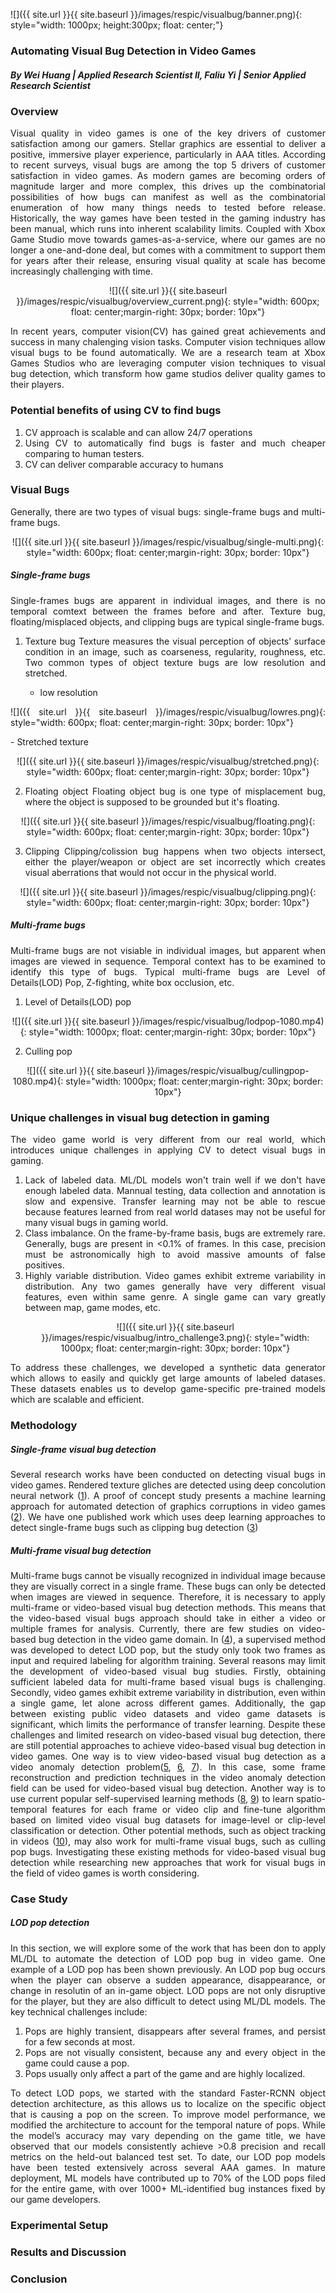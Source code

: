 ![]({{ site.url }}{{ site.baseurl }}/images/respic/visualbug/banner.png){: style="width: 1000px; height:300px; float: center;"}

### Automating Visual Bug Detection in Video Games
##### By Wei Huang | Applied Research Scientist II, Faliu Yi | Senior Applied Research Scientist


### Overview
<div style="text-align: justify">

Visual quality in video games is one of the key drivers of customer satisfaction among our gamers. Stellar graphics are essential to deliver a positive, immersive player experience, particularly in AAA titles. According to recent surveys, visual bugs are among the top 5 drivers of customer satisfaction in video games. As modern games are becoming orders of magnitude larger and more complex, this drives up the combinatorial possibilities of how bugs can manifest as well as the combinatorial enumeration of how many things needs to tested before release. Historically, the way games have been tested in the gaming industry has been manual, which runs into inherent scalability limits. Coupled with Xbox Game Studio move towards games-as-a-service, where our games are no longer a one-and-done deal, but comes with a commitment to support them for years after their release, ensuring visual quality at scale has become increasingly challenging with time. 

<p align="center">
![]({{ site.url }}{{ site.baseurl }}/images/respic/visualbug/overview_current.png){: style="width: 600px; float: center;margin-right: 30px; border: 10px"}
</p>

In recent years, computer vision(CV) has gained great achievements and success in many chalenging vision tasks. Computer vision techniques allow visual bugs to be found automatically. We are a research team at Xbox Games Studios who are leveraging computer vision techniques to visual bug detection, which transform how game studios deliver quality games to their players. 

### Potential benefits of using CV to find bugs

<ol>
<li>
 CV approach is scalable and can allow 24/7 operations
</li>
<li>
 Using CV to automatically find bugs is faster and much cheaper comparing to human testers.
</li>
<li>
 CV can deliver comparable accuracy to humans
</li>
</ol>

### Visual Bugs
Generally, there are two types of visual bugs: single-frame bugs and multi-frame bugs. 

<p align="center">
![]({{ site.url }}{{ site.baseurl }}/images/respic/visualbug/single-multi.png){: style="width: 600px; float: center;margin-right: 30px; border: 10px"}
</p>


##### Single-frame bugs
Single-frames bugs are apparent in individual images, and there is no temporal comtext between the frames before and after. Texture bug,  floating/misplaced objects, and clipping bugs are typical single-frame bugs. 

1. Texture bug
Texture measures the visual perception of objects’ surface condition in an image, such as coarseness, regularity, roughness, etc. Two common types of object texture bugs are low resolution and stretched. 

   - low resolution
   <p align="center">
![]({{ site.url }}{{ site.baseurl }}/images/respic/visualbug/lowres.png){: style="width: 600px; float: center;margin-right: 30px; border: 10px"}
</p>
   - Stretched texture
   <p align="center">
![]({{ site.url }}{{ site.baseurl }}/images/respic/visualbug/stretched.png){: style="width: 600px; float: center;margin-right: 30px; border: 10px"}
</p>


2. Floating object
Floating object bug is one type of misplacement bug, where the object is supposed to be grounded but it's floating.

<p align="center">
![]({{ site.url }}{{ site.baseurl }}/images/respic/visualbug/floating.png){: style="width: 600px; float: center;margin-right: 30px; border: 10px"}
</p>

3. Clipping
Clipping/colission bug happens when two objects intersect, either the player/weapon or object are set incorrectly which creates visual aberrations that would not occur in the physical world. 
<p align="center">
![]({{ site.url }}{{ site.baseurl }}/images/respic/visualbug/clipping.png){: style="width: 600px; float: center;margin-right: 30px; border: 10px"}
</p>

##### Multi-frame bugs

Multi-frame bugs are not visiable in individual images, but apparent when images are viewed in sequence. Temporal context has to be examined to identify this type of bugs. Typical multi-frame bugs are Level of Details(LOD) Pop, Z-fighting, white box occlusion, etc. 

1. Level of Details(LOD) pop

<p align="center">
![]({{ site.url }}{{ site.baseurl }}/images/respic/visualbug/lodpop-1080.mp4){: style="width: 1000px; float: center;margin-right: 30px; border: 10px"}
</p>

2. Culling pop

<p align="center">
![]({{ site.url }}{{ site.baseurl }}/images/respic/visualbug/cullingpop-1080.mp4){: style="width: 1000px; float: center;margin-right: 30px; border: 10px"}
</p>

### Unique challenges in visual bug detection in gaming
<div style="text-align: justify">

The video game world is very different from our real world, which introduces unique challenges in applying CV to detect visual bugs in gaming.

<ol>
<li>
 Lack of labeled data. ML/DL models won't train well if we don't have enough labeled data. Mannual testing, data collection and annotation is slow and expensive. Transfer learning may not be able to rescue because features learned from real world datases may not be useful for many visual bugs in gaming world. 
</li>
<li>
Class imbalance. On the frame-by-frame basis, bugs are extremely rare. Generally, bugs are present in <0.1% of frames. In this case, precision must be astronomically high to avoid massive amounts of false positives. 
</li>
<li>
Highly variable distribution. Video games exhibit extreme variability in distribution. Any two games generally have very different visual features, even within same genre. A single game can vary greatly between map, game modes, etc.

<p align="center">
![]({{ site.url }}{{ site.baseurl }}/images/respic/visualbug/intro_challenge3.png){: style="width: 1000px; float: center;margin-right: 30px; border: 10px"}
</p>

</li>
</ol>

To address these challenges, we developed a synthetic data generator which allows to easily and quickly get large amounts of labeled datases. These datasets enables us to develop game-specific pre-trained models which are scalable and efficient. 

</div>

### Methodology

##### Single-frame visual bug detection
Several research works have been conducted on detecting visual bugs in video games. Rendered texture gliches are detected using deep concolution neural network ([1](https://cdn.aaai.org/ojs/7409/7409-52-10702-1-2-20200921.pdf)). A proof of concept study presents a machine learning approach for
automated detection of graphics corruptions in video games ([2](https://arxiv.org/pdf/2011.15103.pdf)). We have one published work which uses deep learning approaches to detect single-frame bugs such as clipping bug detection ([3](https://arxiv.org/abs/2309.11077))

##### Multi-frame visual bug detection
Multi-frame bugs cannot be visually recognized in individual image because they are visually correct in a single frame. These bugs can only be detected when images are viewed in sequence. Therefore, it is necessary to apply multi-frame or video-based visual bug detection methods. This means that the video-based visual bugs approach should take in either a video or multiple frames for analysis. Currently, there are few studies on video-based bug detection in the video game domain. In ([4](https://arxiv.org/abs/2208.12674v1)), a supervised method was developed to detect LOD pop, but the study only took two frames as input and required labeling for algorithm training. Several reasons may limit the development of video-based visual bug studies. Firstly, obtaining sufficient labeled data for multi-frame based visual bugs is challenging. Secondly, video games exhibit extreme variability in distribution, even within a single game, let alone across different games. Additionally, the gap between existing public video datasets and video game datasets is significant, which limits the performance of transfer learning. Despite these challenges and limited research on video-based visual bug detection, there are still potential approaches to achieve video-based visual bug detection in video games. One way is to view video-based visual bug detection as a video anomaly detection problem([5](https://arxiv.org/abs/1712.09867), [6](https://www.sciencedirect.com/science/article/abs/pii/S0262885620302109 ), [7](https://arxiv.org/abs/2009.14146)). In this case, some frame reconstruction and prediction techniques in the video anomaly detection field can be used for video-based visual bug detection. Another way is to use current popular self-supervised learning methods ([8](https://arxiv.org/pdf/2206.08356.pdf), [9](https://arxiv.org/abs/2207.00419)) to learn spatio-temporal features for each frame or video clip and fine-tune algorithm based on limited video visual bug datasets for image-level or clip-level classification or detection. Other potential methods, such as object tracking in videos ([10](https://arxiv.org/abs/2304.11968)), may also work for multi-frame visual bugs, such as culling pop bugs. Investigating these existing methods for video-based visual bug detection while researching new approaches that work for visual bugs in the field of video games is worth considering. 


### Case Study

##### LOD pop detection
In this section, we will explore some of the work that has been don to apply ML/DL to automate the detection of LOD pop bug in video game. One example of a LOD pop has been shown previously. An LOD pop bug occurs when the player can observe a sudden appearance, disappearance, or change in resolutin of an in-game object. LOD pops are not only disruptive for the player, but they are also difficult to detect using ML/DL models. The key technical challenges include:
<ol>
<li>
 Pops are highly transient, disappears after several frames, and persist for a few seconds at most.
</li>
 <li>
 Pops are not visually consistent, because any and every object in the game could cause a pop.
</li>
 <li>
 Pops usually only affect a part of the game and are highly localized.
</li>
</ol>

To detect LOD pops, we started with the standard Faster-RCNN object detection architecture, as this allows us to localize on the specific object that is causing a pop on the screen. To improve model performance, we modified the architecture to account for the temporal nature of pops. While the model’s accuracy may vary depending on the game title, we have observed that our models consistently achieve >0.8 precision and recall metrics on the held-out balanced test set. To date, our LOD pop models have been tested extensively across several AAA games. In mature deployment, ML models have contributed up to 70% of the LOD pops filed for the entire game, with over 1000+ ML-identified bug instances fixed by our game developers.



### Experimental Setup

### Results and Discussion

### Conclusion

